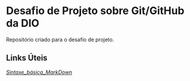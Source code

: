 # Desafio de Projeto sobre Git/GitHub da DIO
Repositório criado para o desafio de projeto.

## Links Úteis
_[Sintaxe_básica_MarkDown](https://www.markdownguide.org/basic-syntax/)_
